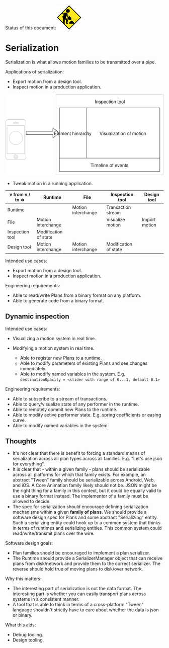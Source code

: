 Status of this document:
![](../_assets/under-construction-flashing-barracade-animation.gif)

# Serialization

Serialization is what allows motion families to be transmitted over a pipe.

Applications of serialization:

* Export motion from a design tool.
* Inspect motion in a production application.

![](../_assets/Inspector.svg)

* Tweak motion in a running application.



| v from v \/ to =&gt; | Runtime | File | Inspection tool | Design tool |
| --- | --- | --- | --- | --- |
| Runtime |  | Motion interchange | Transaction stream |  |
| File | Motion interchange |  | Visualize motion | Import motion |
| Inspection tool | Modification of state |  |  |  |
| Design tool | Motion interchange | Motion interchange | Modification of state |  |

Intended use cases:

* Export motion from a design tool.
* Inspect motion in a production application.

Engineering requirements:

* Able to read\/write Plans from a binary format on any platform.
* Able to generate code from a binary format.

## Dynamic inspection

Intended use cases:

* Visualizing a motion system in real time.

* Modifying a motion system in real time.

  * Able to register new Plans to a runtime.
  * Able to modify parameters of existing Plans and see changes immediately.
  * Able to modify named variables in the system. E.g. `destinationOpacity = <slider with range of 0...1, default 0.1>`


Engineering requirements:

* Able to subscribe to a stream of transactions.
* Able to query\/visualize state of any performer in the runtime.
* Able to remotely commit new Plans to the runtime.
* Able to modify active performer state. E.g. spring coefficients or easing curve.
* Able to modify named variables in the system.

## Thoughts

* It's not clear that there is benefit to forcing a standard means of serialization across all plan types across all families. E.g. "Let's use json for everything".
* It is clear that - within a given family - plans should be serializable across all platforms for which that family exists. For example, an abstract "Tween" family should be serializable across Android, Web, and iOS. A Core Animation family likely should not be. JSON might be the right thing for a family in this context, but it could be equally valid to use a binary format instead. The implementor of a family must be allowed to decide.
* The spec for serialization should encourage defining serialization mechanisms within a given **family of plans**. We should provide a software design spec for Plans and some abstract "Serializing" entity. Such a serializing entity could hook up to a common system that thinks in terms of runtimes and serializing entities. This common system could read\/write\/transmit plans over the wire.

Software design goals:

* Plan families should be encouraged to implement a plan serializer.
* The Runtime should provide a SerializerManager object that can receive plans from disk\/network and provide them to the correct serializer. The reverse should hold true of moving plans to disk\/over network.

Why this matters:

* The interesting part of serialization is not the data format. The interesting part is whether you can easily transport plans across systems in a consistent manner.
* A tool that is able to think in terms of a cross-platform "Tween" language shouldn't strictly have to care about whether the data is json or binary.

What this aids:

* Debug tooling.
* Design tooling.

